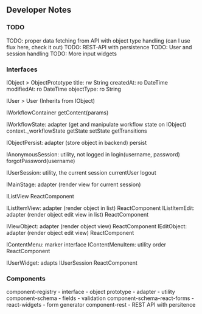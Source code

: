 ## Developer Notes ###

### TODO ###

TODO: proper data fetching from API with object type handling (can I use flux here, check it out)
TODO: REST-API with persistence
TODO: User and session handling
TODO: More input widgets

### Interfaces ###

IObject > ObjectPrototype
    title: rw String
    createdAt: ro DateTime
    modifiedAt: ro DateTime
    objectType: ro String
    
IUser > User (Inherits from IObject)

IWorkflowContainer
    getContent(params)
    
IWorkflowState: adapter (get and manipulate workflow state on IObject)
    context._workflowState
    getState
    setState
    getTransitions
    

IObjectPersist: adapter (store object in backend)
    persist

IAnonymousSession: utility, not logged in
    login(username, password)
    forgotPassword(username)
    
IUserSession: utility, the current session
    currentUser
    logout

IMainStage: adapter (render view for current session)

IListView
    ReactComponent
    
IListItemView: adapter (render object in list)
    ReactComponent
IListItemEdit: adapter (render object edit view in list)
    ReactComponent

IViewObject: adapter (render object view)
    ReactComponent
IEditObject: adapter (render object edit view)
    ReactComponent

IContentMenu: marker interface
IContentMenuItem: utility
    order
    ReactComponent

IUserWidget: adapts IUserSession
    ReactComponent


### Components ###

component-registry
    - interface
    - object prototype
    - adapter
    - utility
component-schema
    - fields
    - validation
component-schema-react-forms
    - react-widgets
    - form generator
component-rest
    - REST API with persitence